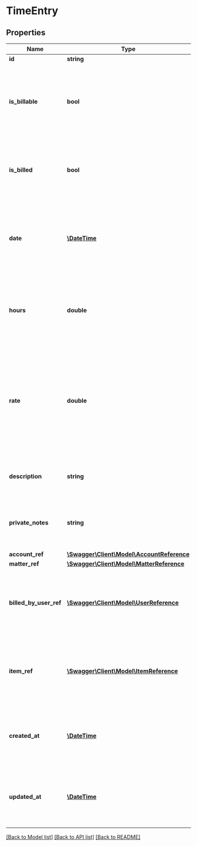 # TimeEntry

## Properties
Name | Type | Description | Notes
------------ | ------------- | ------------- | -------------
**id** | **string** |  | [optional] 
**is_billable** | **bool** | If set to billable, it will be automatically queued to be added to the next invoice. If this is set to false, it will show in PracticePanther as not billable | [optional] 
**is_billed** | **bool** | If set to billed, it will not be added to future invoices and will be marked as \&quot;billed\&quot; in PracticePanther | [optional] 
**date** | [**\DateTime**](\DateTime.md) | This is the date for this time entry and will be visible to the client if this time entry is billable. The date field can be used to run reports on time entries in PracticePanther. | 
**hours** | **double** | The number of hours worked on this time entry. For example, an hour and a half will be added as 1.5, fifteen minutes will be added as 0.25. | 
**rate** | **double** | This is the hourly rate for this time entry. Will be used together with hours to calculate the total billable for this time entry. If you leave this field blank, PracticePanther will automatically add the default hourly rate for the user and matter | [optional] 
**description** | **string** | This is the description which will be visible to the client on the invoice | [optional] 
**private_notes** | **string** | These are private notes that are visible to PracticePanther users but will not be added to the invoice | [optional] 
**account_ref** | [**\Swagger\Client\Model\AccountReference**](AccountReference.md) |  | 
**matter_ref** | [**\Swagger\Client\Model\MatterReference**](MatterReference.md) |  | 
**billed_by_user_ref** | [**\Swagger\Client\Model\UserReference**](UserReference.md) | The user who billed this time entry, this field is required. If you want to get the current user information you can use GET /users/me | 
**item_ref** | [**\Swagger\Client\Model\ItemReference**](ItemReference.md) | This is a reference to the item related to this time entry, This is field is not required, to get all available items you can GET /items | [optional] 
**created_at** | [**\DateTime**](\DateTime.md) | This field can be used to sync time entries with PracticePanther. This field can be used to sync time entries with PracticePanther. | [optional] 
**updated_at** | [**\DateTime**](\DateTime.md) | This field can be used to sync time entries with PracticePanther. This field can be used to sync time entries with PracticePanther. | [optional] 

[[Back to Model list]](../README.md#documentation-for-models) [[Back to API list]](../README.md#documentation-for-api-endpoints) [[Back to README]](../README.md)


